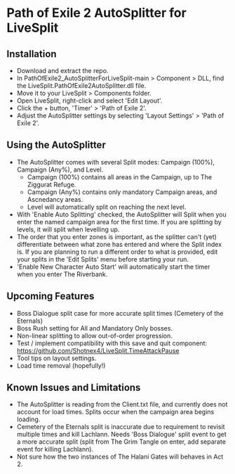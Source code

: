 ﻿# Path of Exile 2 AutoSplitter for LiveSplit

## Installation
- Download and extract the repo.
- In PathOfExile2_AutoSplitterForLiveSplit-main > Component > DLL, find the LiveSplit.PathOfExile2AutoSplitter.dll file.
- Move it to your LiveSplit > Components folder.
- Open LiveSplit, right-click and select 'Edit Layout'.
- Click the + button, 'Timer' > 'Path of Exile 2'.
- Adjust the AutoSplitter settings by selecting 'Layout Settings' > 'Path of Exile 2'.

## Using the AutoSplitter
- The AutoSplitter comes with several Split modes: Campaign (100%), Campaign (Any%), and Level.
    - Campaign (100%) contains all areas in the Campaign, up to The Ziggurat Refuge.
    - Campaign (Any%) contains only mandatory Campaign areas, and Ascnedancy areas.
    - Level will automatically split on reaching the next level.
 - With 'Enable Auto Splitting' checked, the AutoSplitter will Split when you enter the named campaign area for the first time. If you are splitting by levels, it will split when levelling up.
 - The order that you enter zones is important, as the splitter can't (yet) differentiate between what zone has entered and where the Split index is. If you are planning to run a different order to what is provided, edit your splits in the 'Edit Splits' menu before starting your run.
 - 'Enable New Character Auto Start' will automatically start the timer when you enter The Riverbank.

## Upcoming Features 

- Boss Dialogue split case for more accurate split times (Cemetery of the Eternals)
- Boss Rush setting for All and Mandatory Only bosses.
- Non-linear splitting to allow out-of-order progression.
- Test / implement compatibility with this save and quit component: https://github.com/Shotnex4/LiveSplit.TimeAttackPause
- Tool tips on layout settings.
- Load time removal (hopefully!)

## Known Issues and Limitations
- The AutoSplitter is reading from the Client.txt file, and currently does not account for load times. Splits occur when the campaign area begins loading.
- Cemetery of the Eternals split is inaccurate due to requirement to revisit multiple times and kill Lachlann. Needs 'Boss Dialogue' split event to get a more accurate split (split from The Grim Tangle on enter, add separate event for killing Lachlann). 
- Not sure how the two instances of The Halani Gates will behaves in Act 2.
